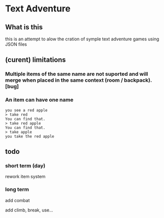 # Text Adventure

## What is this

this is an attempt to alow 	the cration of symple text adventure games using JSON files

## (curent) limitations

### Multiple items of the same name are not suported and will merge when placed in the same context (room / backpack). [bug]

### An item can have one name

    you see a red apple
    > take red
    You can find that.
    > take red apple
    You can find that.
    > take apple
    you take the red apple

## todo

### short term (day)

rework item system

### long term

add combat

add climb, break, use...
